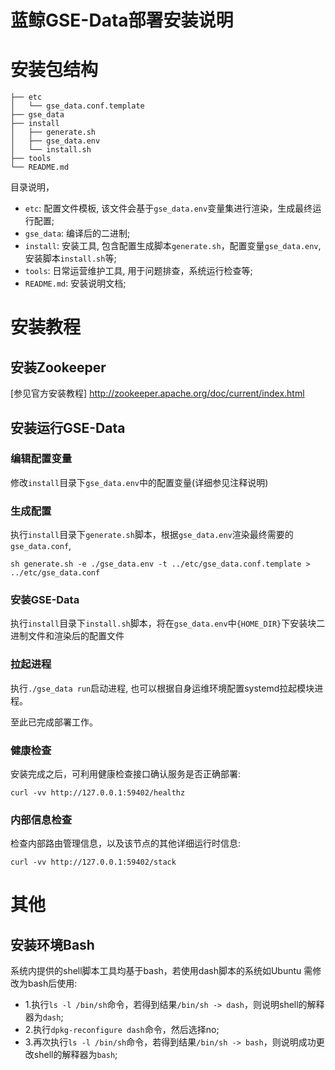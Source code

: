 蓝鲸GSE-Data部署安装说明
========================

# 安装包结构

```shell
├── etc
│   └── gse_data.conf.template
├── gse_data
├── install
│   ├── generate.sh
│   ├── gse_data.env
│   └── install.sh
├── tools
└── README.md
```

目录说明，

- `etc`: 配置文件模板, 该文件会基于`gse_data.env`变量集进行渲染，生成最终运行配置;
- `gse_data`: 编译后的二进制;
- `install`: 安装工具, 包含配置生成脚本`generate.sh`，配置变量`gse_data.env`, 安装脚本`install.sh`等;
- `tools`: 日常运营维护工具, 用于问题排查，系统运行检查等;
- `README.md`: 安装说明文档;

# 安装教程

## 安装Zookeeper

[参见官方安装教程] <http://zookeeper.apache.org/doc/current/index.html>

## 安装运行GSE-Data

### 编辑配置变量

修改`install`目录下`gse_data.env`中的配置变量(详细参见注释说明)

### 生成配置

执行`install`目录下`generate.sh`脚本，根据`gse_data.env`渲染最终需要的`gse_data.conf`,

```shell
sh generate.sh -e ./gse_data.env -t ../etc/gse_data.conf.template > ../etc/gse_data.conf
```

### 安装GSE-Data

执行`install`目录下`install.sh`脚本，将在`gse_data.env`中`{HOME_DIR}`下安装块二进制文件和渲染后的配置文件

### 拉起进程

执行`./gse_data run`启动进程, 也可以根据自身运维环境配置systemd拉起模块进程。

至此已完成部署工作。

### 健康检查

安装完成之后，可利用健康检查接口确认服务是否正确部署:

```shell
curl -vv http://127.0.0.1:59402/healthz
```

### 内部信息检查

检查内部路由管理信息，以及该节点的其他详细运行时信息:

```shell
curl -vv http://127.0.0.1:59402/stack
```

# 其他

## 安装环境Bash

系统内提供的shell脚本工具均基于bash，若使用dash脚本的系统如Ubuntu 需修改为bash后使用:

- 1.执行`ls -l /bin/sh`命令，若得到结果`/bin/sh -> dash`，则说明shell的解释器为`dash`;
- 2.执行`dpkg-reconfigure dash`命令，然后选择no;
- 3.再次执行`ls -l /bin/sh`命令，若得到结果`/bin/sh -> bash`，则说明成功更改shell的解释器为`bash`;
